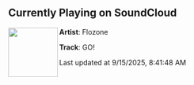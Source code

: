 ## Currently Playing on SoundCloud

[<img align="left" width="100" src="https://i1.sndcdn.com/artworks-edlVmE7Hzwl9fqa4-eXlBJQ-t500x500.jpg">](https://soundcloud.com/officialflozone/gogogo)

**Artist**: Flozone 

**Track**: GO!

Last updated at 9/15/2025, 8:41:48 AM

